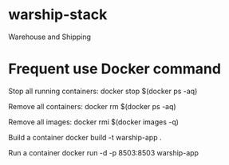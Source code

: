 # warship-stack
Warehouse and Shipping


# Frequent use Docker command
Stop all running containers:
docker stop $(docker ps -aq)

Remove all containers:
docker rm $(docker ps -aq)

Remove all images:
docker rmi $(docker images -q)

Build a container
docker build -t warship-app .

Run a container
docker run -d -p 8503:8503 warship-app